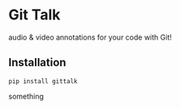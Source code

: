 # Git Talk
audio &amp; video annotations for your code with Git!

## Installation

```
pip install gittalk
```

something